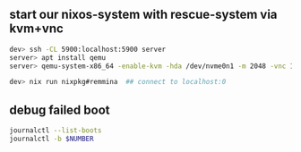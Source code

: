 ## start our nixos-system with rescue-system via kvm+vnc

```sh
dev> ssh -CL 5900:localhost:5900 server
server> apt install qemu
server> qemu-system-x86_64 -enable-kvm -hda /dev/nvme0n1 -m 2048 -vnc 127.0.0.1:0 -cdrom latest-nixos-minimal-x86_64-linux.iso -boot d

dev> nix run nixpkg#remmina  ## connect to localhost:0
```

## debug failed boot

```sh
journalctl --list-boots
journalctl -b $NUMBER
```
